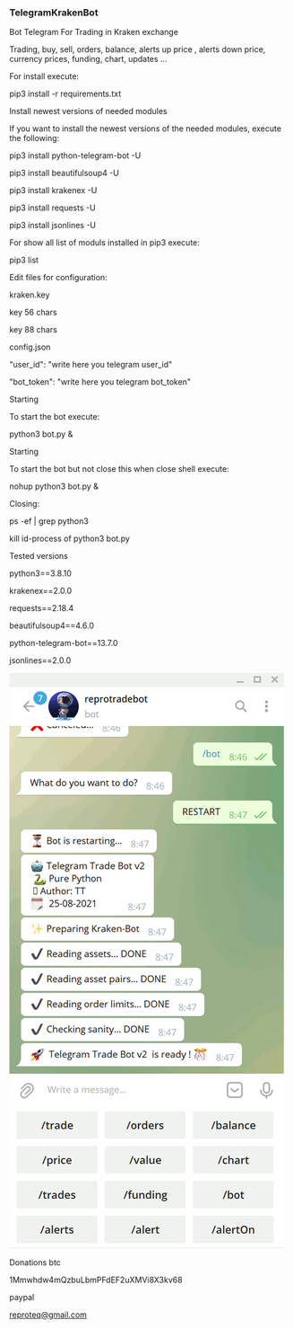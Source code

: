 ### TelegramKrakenBot

Bot Telegram For Trading in Kraken exchange

Trading, buy, sell, orders, balance, alerts up price , alerts down price, currency prices, funding, chart, updates ...

For install execute:

pip3 install -r requirements.txt


Install newest versions of needed modules

If you want to install the newest versions of the needed modules, execute the following:

pip3 install python-telegram-bot -U

pip3 install beautifulsoup4 -U

pip3 install krakenex -U

pip3 install requests -U

pip3 install jsonlines -U

For show all list of moduls installed in pip3 execute:

pip3 list





Edit files for configuration:

kraken.key

key 56 chars

key 88 chars




config.json

"user_id": "write here you telegram user_id"

"bot_token": "write here you telegram bot_token"




Starting

To start the bot execute:

python3 bot.py &



Starting

To start the bot but not close this when close shell execute:

nohup python3 bot.py &



Closing:

ps -ef | grep python3

kill id-process of python3 bot.py




Tested versions

python3==3.8.10

krakenex==2.0.0

requests==2.18.4

beautifulsoup4==4.6.0

python-telegram-bot==13.7.0

jsonlines==2.0.0




![alt tag](https://github.com/reproteq/TelegramKrakenBot/blob/main/TelegramKrakenBot.gif) 





Donations btc

1Mmwhdw4mQzbuLbmPFdEF2uXMVi8X3kv68

paypal 

reproteq@gmail.com


